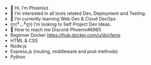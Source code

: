 - 👋 Hi, I’m Phoenixz
- 👀 I’m interested in all tools related Dev, Deployment and Testing.   
- 🌱 I’m currently learning Web Dev & Cloud DevOps 
- ლ(╹◡╹ლ) I’m looking to Self Project Dev Ideas.
- 🤔 How to reach me Discord-Phoenix#6965
- Beginner Docker https://hub.docker.com/u/docfenix
- HTML & CSS
- Node.js
- Express.js (routing, middleware and post methods)
- Python
<!---
Phoenixz-py/Phoenixz-py is a ✨ special ✨ repository because its `README.md` (this file) appears on your GitHub profile.
You can click the Preview link to take a look at your changes.
--->
